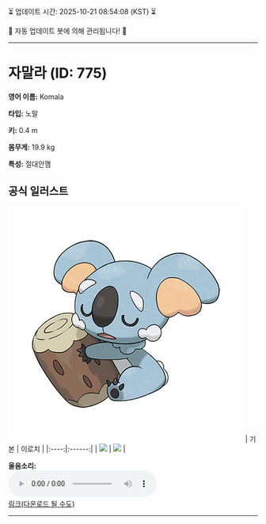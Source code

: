 
⏳ 업데이트 시간: 2025-10-21 08:54:08 (KST) ⏳

🤖 자동 업데이트 봇에 의해 관리됩니다! 🤖

---

# 자말라 (ID: 775)
**영어 이름:** Komala

**타입:** 노말

**키:** 0.4 m

**몸무게:** 19.9 kg

**특성:** 절대안깸

## 공식 일러스트
![](https://raw.githubusercontent.com/PokeAPI/sprites/master/sprites/pokemon/other/official-artwork/775.png)
| 기본 | 이로치 |
|:----:|:------:|
| <img src="http://play.pokemonshowdown.com/sprites/ani/komala.gif" width="200"> | <img src="http://play.pokemonshowdown.com/sprites/ani-shiny/komala.gif" width="200"> |

**울음소리:**<br><audio controls src="https://raw.githubusercontent.com/PokeAPI/cries/main/cries/pokemon/latest/775.ogg"></audio><br> [링크(다운로드 될 수도)](https://raw.githubusercontent.com/PokeAPI/cries/main/cries/pokemon/latest/775.ogg)


---
